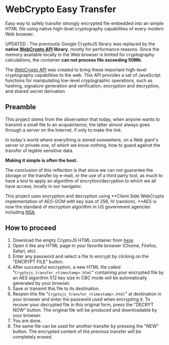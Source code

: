 # WebCrypto Easy Transfer
Easy way to safely transfer strongly encrypted file embedded into an simple HTML file using native high-level cryptography capabilities of every modern Web browser.

UPDATED : The previously Google CryptoJS library was replaced by the **native [WebCrypto API](https://www.w3.org/TR/WebCryptoAPI/) library**, mostly for performance reasons. Since the memory available locally in the Web browser is limited for cryptography calculations, the container **can not process file exceeding 50Mb**.

The [WebCrypto API](https://www.w3.org/TR/WebCryptoAPI/) was created to bring these important high-level cryptography capabilities to the web. This API provides a set of JavaScript functions for manipulating low-level cryptographic operations, such as hashing, signature generation and verification, encryption and decryption, and shared secret derivation

## Preamble

This project stems from the observation that today, when anyone wants to transmit a small file to an acquaintance, the latter almost always goes through a server on the Internet, if only to make the link.

In today's world where everything is stored somewhere, on a Web giant's server or private one, of which we know nothing, how to guard against the transfer of legible sensitive data.

**Making it simple is often the best.**

The conclusion of this reflection is that since we can not guarantee the storage or the transfer by e-mail, or the use of a third party tool, as much to have a tool to apply an algorithm of encrytion/decryption to which we all have access, locally in our navigator.

This project uses encryption and decryption using **Client Side WebCrypto implementation of AES-GCM with key size of 256, IV (random). **AES is now the standard of encryption algorithm in US government agencies including [NSA](https://en.wikipedia.org/wiki/National_Security_Agency).

## How to proceed

1. Download the empty CryptoJS HTML container from [here](https://raw.githubusercontent.com/naturosofts/CryptoJSEasyTransfer/master/dist/CJSET.html).
2. Open it like any HTML page in your favorite browser (Chome, Firefox, Safari, etc).
3. Enter any password and select a file to encrypt by clicking on the "ENCRYPT FILE" button.
4. After successful encryption, a new HTML file called "`Cryptojs_transfer_<timestamp>.html`" containing your encrypted file by an AES algorithm 512 key size in CBC mode will be automatically generated by your browser.
5. Save or transmit this file to its destination.
6. Reopen this file "`Cryptojs_transfer_<timestamp>.html`" at destination in your browser and enter the password used when encrypting it. To recover your decrypted file in this original form, press the "DECRYT NOW" button. The original file will be produced and downloadable by your browser.
7. You are done.
8. The same file can be used for another transfer by pressing the "NEW" button. The encrypted content of the previous transfer will be completely erased.